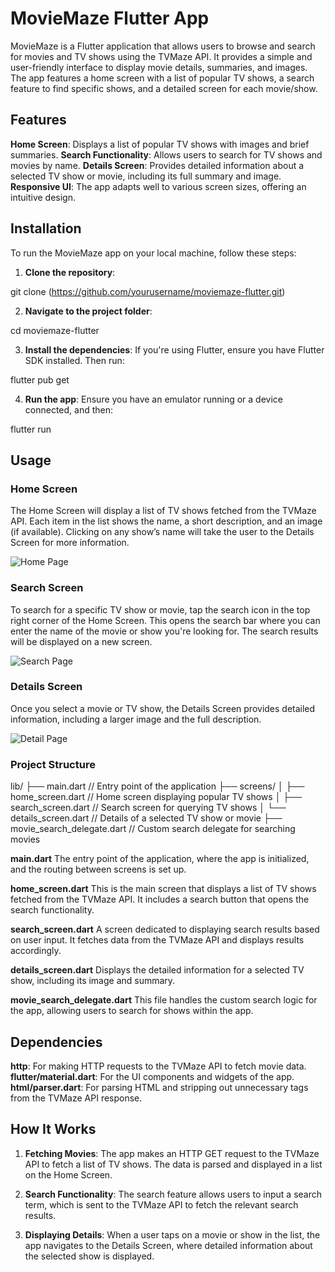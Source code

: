 # MovieMaze Flutter App


MovieMaze is a Flutter application that allows users to browse and search for movies and TV shows using the TVMaze API. It provides a simple and user-friendly interface to display movie details, summaries, and images. The app features a home screen with a list of popular TV shows, a search feature to find specific shows, and a detailed screen for each movie/show.

## Features


**Home Screen**: Displays a list of popular TV shows with images and brief summaries.
**Search Functionality**: Allows users to search for TV shows and movies by name.
**Details Screen**: Provides detailed information about a selected TV show or movie, including its full summary and image.
**Responsive UI**: The app adapts well to various screen sizes, offering an intuitive design.

## Installation


To run the MovieMaze app on your local machine, follow these steps:

1. **Clone the repository**:

git clone (https://github.com/yourusername/moviemaze-flutter.git)

2. **Navigate to the project folder**:

cd moviemaze-flutter

3. **Install the dependencies**: If you're using Flutter, ensure you have Flutter SDK installed. Then run:

flutter pub get

4. **Run the app**: Ensure you have an emulator running or a device connected, and then:

flutter run

## Usage


### Home Screen
The Home Screen will display a list of TV shows fetched from the TVMaze API. Each item in the list shows the name, a short description, and an image (if available).
Clicking on any show’s name will take the user to the Details Screen for more information.

![Home Page](homepage.png)

### Search Screen
To search for a specific TV show or movie, tap the search icon in the top right corner of the Home Screen. This opens the search bar where you can enter the name of the movie or show you're looking for.
The search results will be displayed on a new screen.

![Search Page](searchPage.png)

### Details Screen
Once you select a movie or TV show, the Details Screen provides detailed information, including a larger image and the full description.

![Detail Page](detailsPage.png)

### Project Structure


lib/
├── main.dart                   // Entry point of the application
├── screens/
│   ├── home_screen.dart        // Home screen displaying popular TV shows
│   ├── search_screen.dart      // Search screen for querying TV shows
│   └── details_screen.dart     // Details of a selected TV show or movie
├── movie_search_delegate.dart // Custom search delegate for searching movies


**main.dart**
The entry point of the application, where the app is initialized, and the routing between screens is set up.

**home_screen.dart**
This is the main screen that displays a list of TV shows fetched from the TVMaze API. It includes a search button that opens the search functionality.

**search_screen.dart**
A screen dedicated to displaying search results based on user input. It fetches data from the TVMaze API and displays results accordingly.

**details_screen.dart**
Displays the detailed information for a selected TV show, including its image and summary.

**movie_search_delegate.dart**
This file handles the custom search logic for the app, allowing users to search for shows within the app.

## Dependencies


**http**: For making HTTP requests to the TVMaze API to fetch movie data.
**flutter/material.dart**: For the UI components and widgets of the app.
**html/parser.dart**: For parsing HTML and stripping out unnecessary tags from the TVMaze API response.


## How It Works


1. **Fetching Movies**: The app makes an HTTP GET request to the TVMaze API to fetch a list of TV shows. The data is parsed and displayed in a list on the Home Screen.

2. **Search Functionality**: The search feature allows users to input a search term, which is sent to the TVMaze API to fetch the relevant search results.

3. **Displaying Details**: When a user taps on a movie or show in the list, the app navigates to the Details Screen, where detailed information about the selected show is displayed.